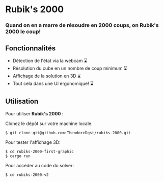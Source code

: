 # Rubik's 2000
### Quand on en a marre de résoudre en 2000 coups, on Rubik's 2000 le coup!

## Fonctionnalités

- Détection de l'état via la webcam &#x231B;
- Résolution du cube en un nombre de coup minimum &#x231B;
- Affichage de la solution en 3D &#x231B;
- Tout cela dans une UI ergonomique! &#x231B;

## Utilisation

Pour utiliser **Rubik's 2000** :

Clonez le dépôt sur votre machine locale.
```
$ git clone git@github.com:TheodoreDgst/rubiks-2000.git
```

Pour tester l'affichage 3D:
```
$ cd rubiks-2000-first-graphic
$ cargo run
```
Pour accéder au code du solver:
```
$ cd rubiks-2000-v2
```
